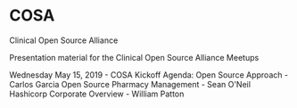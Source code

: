 # COSA
Clinical Open Source Alliance

Presentation material for the Clinical Open Source Alliance Meetups

Wednesday May 15, 2019 - COSA Kickoff
Agenda:
Open Source Approach - Carlos Garcia
Open Source Pharmacy Management - Sean O'Neil
Hashicorp Corporate Overview - William Patton

